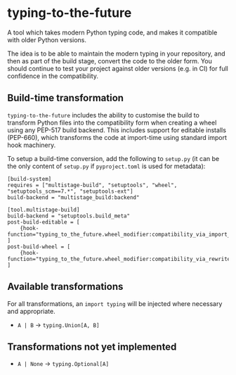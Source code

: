 # typing-to-the-future

A tool which takes modern Python typing code, and makes it
compatible with older Python versions.

The idea is to be able to maintain the modern typing in your
repository, and then as part of the build stage, convert the
code to the older form. You should continue to test your project against older
versions (e.g. in CI) for full confidence in the compatibility.

## Build-time transformation

`typing-to-the-future` includes the ability to customise the build to
transform Python files into the compatibility form when creating a wheel
using any PEP-517 build backend. This includes support for editable installs
(PEP-660), which transforms the code at import-time using standard import hook
machinery.

To setup a build-time conversion, add the following to `setup.py` (it can be
the only content of `setup.py` if `pyproject.toml` is used for metadata):

```
[build-system]
requires = ["multistage-build", "setuptools", "wheel", "setuptools_scm==7.*", "setuptools-ext"]
build-backend = "multistage_build:backend"

[tool.multistage-build]
build-backend = "setuptools.build_meta"
post-build-editable = [
    {hook-function="typing_to_the_future.wheel_modifier:compatibility_via_import_hook"},
]
post-build-wheel = [
    {hook-function="typing_to_the_future.wheel_modifier:compatibility_via_rewrite"},
]
```

## Available transformations

For all transformations, an `import typing` will be injected where necessary
and appropriate.

* `A | B` -> `typing.Union[A, B]`

## Transformations not yet implemented

* `A | None` -> `typing.Optional[A]`
